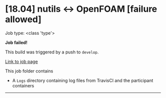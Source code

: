# [18.04] nutils <-> OpenFOAM [failure allowed]

Job type: <class 'type'>



**Job failed!**



This build was triggered by a push to `develop`.



[Link to job page]({[job_link]})


This job folder contains
- A `Logs` directory containing log files from TravisCI and the participant containers


---

